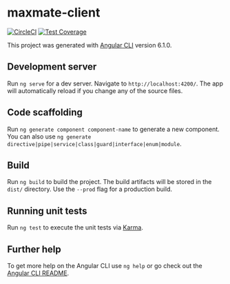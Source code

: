 # maxmate-client
[![CircleCI](https://circleci.com/gh/alppix/maxmate-client.svg?style=svg)](https://circleci.com/gh/alppix/maxmate-client)
[![Test Coverage](https://api.codeclimate.com/v1/badges/99dac478bb5bc5760209/test_coverage)](https://codeclimate.com/github/alppix/maxmate-client/test_coverage)

This project was generated with [Angular CLI](https://github.com/angular/angular-cli) version 6.1.0.

## Development server

Run `ng serve` for a dev server. Navigate to `http://localhost:4200/`. The app will automatically reload if you change any of the source files.

## Code scaffolding

Run `ng generate component component-name` to generate a new component. You can also use `ng generate directive|pipe|service|class|guard|interface|enum|module`.

## Build

Run `ng build` to build the project. The build artifacts will be stored in the `dist/` directory. Use the `--prod` flag for a production build.

## Running unit tests

Run `ng test` to execute the unit tests via [Karma](https://karma-runner.github.io).

## Further help

To get more help on the Angular CLI use `ng help` or go check out the [Angular CLI README](https://github.com/angular/angular-cli/blob/master/README.md).
